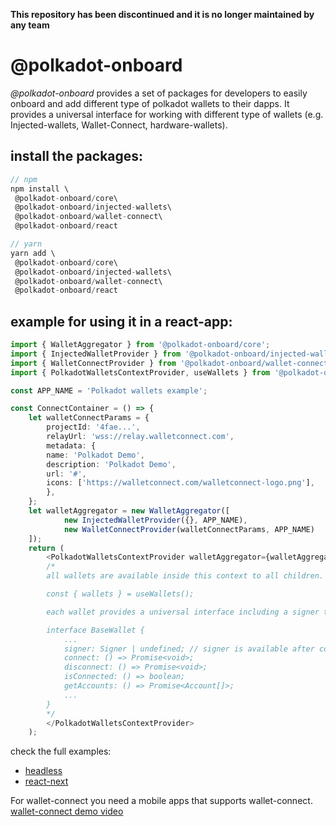 **This repository has been discontinued and it is no longer maintained by any team**

# @polkadot-onboard

_@polkadot-onboard_ provides a set of packages for developers to easily onboard and add different type of polkadot wallets to their dapps. It provides a universal interface for working with different type of wallets (e.g. Injected-wallets, Wallet-Connect, hardware-wallets).

## install the packages:

```ts
// npm
npm install \
 @polkadot-onboard/core\
 @polkadot-onboard/injected-wallets\
 @polkadot-onboard/wallet-connect\
 @polkadot-onboard/react

// yarn
yarn add \
 @polkadot-onboard/core\
 @polkadot-onboard/injected-wallets\
 @polkadot-onboard/wallet-connect\
 @polkadot-onboard/react
```

## example for using it in a react-app:

```ts
import { WalletAggregator } from '@polkadot-onboard/core';
import { InjectedWalletProvider } from '@polkadot-onboard/injected-wallets';
import { WalletConnectProvider } from '@polkadot-onboard/wallet-connect';
import { PolkadotWalletsContextProvider, useWallets } from '@polkadot-onboard/react';

const APP_NAME = 'Polkadot wallets example';

const ConnectContainer = () => {
    let walletConnectParams = {
        projectId: '4fae...',
        relayUrl: 'wss://relay.walletconnect.com',
        metadata: {
        name: 'Polkadot Demo',
        description: 'Polkadot Demo',
        url: '#',
        icons: ['https://walletconnect.com/walletconnect-logo.png'],
        },
    };
    let walletAggregator = new WalletAggregator([
            new InjectedWalletProvider({}, APP_NAME),
            new WalletConnectProvider(walletConnectParams, APP_NAME)
    ]);
    return (
        <PolkadotWalletsContextProvider walletAggregator={walletAggregator}>
        /*
        all wallets are available inside this context to all children.

        const { wallets } = useWallets();

        each wallet provides a universal interface including a signer that can be used to sign messages and transactions:

        interface BaseWallet {
            ...
            signer: Signer | undefined; // signer is available after connect() is called.
            connect: () => Promise<void>;
            disconnect: () => Promise<void>;
            isConnected: () => boolean;
            getAccounts: () => Promise<Account[]>;
            ...
        }
        */
        </PolkadotWalletsContextProvider>
    );
```

check the full examples:

- [headless](examples/react-headless/)
- [react-next](examples/react-next)

For wallet-connect you need a mobile apps that supports wallet-connect.  
[wallet-connect demo video](https://www.youtube.com/watch?v=5YkYi5HWeJQ)
